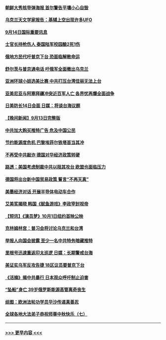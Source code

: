 #### [朝鲜大秀核导弹海报 首尔警告平壤小心自毁](../pages/prog202/a103527868.md?t=09142050) 
#### [乌克兰天文学家报告：基辅上空出现许多UFO](../pages/prog202/a103527883.md?t=09142050) 
#### [9月14日国际重要讯息](../pages/prog202/a103527852.md?t=09142050) 
#### [士官长持枪伤人 泰国陆军校园酿2死1伤](../pages/prog202/a103527794.md?t=09142050) 
#### [俄地方民代吁普京下台 恐面临解散命运](../pages/prog202/a103527736.md?t=09142050) 
#### [舒尔茨与普京通电话 吁俄军全面撤出乌克兰](../pages/prog202/a103527731.md?t=09142050) 
#### [亚洲环球小姐选美比赛 中共打压台湾佳丽无法上台](../pages/prog202/a103527727.md?t=09142050) 
#### [亚美尼亚与阿塞拜疆冲突近百军人亡 各界忧再爆全面战争](../pages/prog202/a103527712.md?t=09142050) 
#### [日美防长14日会面 日媒：将谈台海议题](../pages/prog202/a103527640.md?t=09142050) 
#### [【晚间新闻】9月13日完整版](../pages/prog202/a103527623.md?t=09142050) 
#### [中共加大购买推特广告 危及中国公民](../pages/prog202/a103527461.md?t=09142050) 
#### [节约能源度危机 巴黎埃菲尔铁塔首当其冲](../pages/prog202/a103527482.md?t=09142050) 
#### [不再受中共敲诈 德国对华经济政策转硬](../pages/prog202/a103527484.md?t=09142050) 
#### [路透：美国考虑制裁中共以阻其攻台 欧盟也面临压力](../pages/prog202/a103527434.md?t=09142050) 
#### [德国将出台新中国贸易政策 誓言“不再天真”](../pages/prog202/a103527182.md?t=09142050) 
#### [美墨经济对话 开展半导体电动车合作](../pages/prog202/a103527216.md?t=09142050) 
#### [艾美奖揭晓 韩国《鱿鱼游戏》李政宰封视帝](../pages/prog202/a103527233.md?t=09142050) 
#### [【短讯】《演员梦》10月1日纽约首映公映](../pages/prog202/a103527213.md?t=09142050) 
#### [克林姆林宫：普习会将讨论乌克兰和台湾](../pages/prog202/a103527090.md?t=09142050) 
#### [举报人向国会披露 至少一名中共特务暗藏推特](../pages/prog202/a103526867.md?t=09142050) 
#### [里根号迅速重返印太巡逻 日媒：长期警戒台海](../pages/prog202/a103526856.md?t=09142050) 
#### [美证实乌军反攻告捷 18区议员要普京下台](../pages/prog202/a103526848.md?t=09142050) 
#### [《活摘》揭中共暴行 日本观众呼吁制止迫害](../pages/prog202/a103526681.md?t=09142050) 
#### [“坠船”身亡 39岁俄罗斯能源高管离奇丧生](../pages/prog202/a103526749.md?t=09142050) 
#### [组图：欧洲法轮功学员华沙传递真善忍](../pages/prog202/a103526698.md?t=09142050) 
#### [全球各地大法弟子恭祝师尊中秋快乐（七）](../pages/prog202/a103526673.md?t=09142050) 

----
#### [ >>> 更早内容 <<< ](../indexes/prog202-earlier.md)
